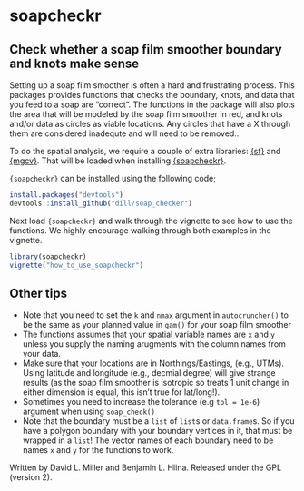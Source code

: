 # soapcheckr

## Check whether a soap film smoother boundary and knots make sense

Setting up a soap film smoother is often a hard and frustrating process.
This packages provides functions that checks the boundary, knots, and
data that you feed to a soap are “correct”. The functions in the package
will also plots the area that will be modeled by the soap film smoother
in red, and knots and/or data as circles as viable locations. Any
circles that have a X through them are considered inadequte and will
need to be removed..

To do the spatial analysis, we require a couple of extra libraries:
[{sf}](https://r-spatial.github.io/sf/) and
[{mgcv}](https://cran.r-project.org/web/packages/mgcv/index.html). That
will be loaded when installing
[{soapcheckr}](https://github.com/dill/soap_checker).

`{soapcheckr}` can be installed using the following code;

``` r
install.packages("devtools")
devtools::install_github("dill/soap_checker")
```

Next load `{soapcheckr}` and walk through the vignette to see how to use
the functions. We highly encourage walking through both examples in the
vignette.

``` r
library(soapcheckr)
vignette("how_to_use_soapcheckr")
```

## Other tips

- Note that you need to set the `k` and `nmax` argument in
  `autocruncher()` to be the same as your planned value in `gam()` for
  your soap film smoother
- The functions assumes that your spatial variable names are `x` and `y`
  unless you supply the naming arugments with the column names from your
  data.
- Make sure that your locations are in Northings/Eastings, (e.g., UTMs).
  Using latitude and longitude (e.g., decmial degree) will give strange
  results (as the soap film smoother is isotropic so treats 1 unit
  change in either dimension is equal, this isn’t true for lat/long!).
- Sometimes you need to increase the tolerance (e.g `tol = 1e-6`)
  argument when using `soap_check()`
- Note that the boundary must be a `list` of `list`s or `data.frame`s.
  So if you have a polygon boundary with your boundary vertices in it,
  that must be wrapped in a `list`! The vector names of each boundary
  need to be names `x` and `y` for the functions to work.

Written by David L. Miller and Benjamin L. Hlina. Released under the GPL
(version 2).
